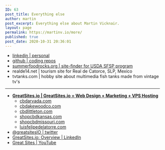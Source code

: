 ```yaml
---
ID: 63
post_title: Everything else
author: martin
post_excerpt: Everything else about Martin Vicknair.
layout: page
permalink: https://martinv.io/more/
published: true
post_date: 2020-10-31 20:36:01
---
```

<!-- wp:list -->
<ul><li><a type="URL" id="https://linkedin.com/in/martinvicknair" href="https://linkedin.com/in/martinvicknair">linkedin | personal</a> </li><li><a href="https://github.com/martinvicknair">github | coding repos</a> </li><li><a href="https://summerfoodrocks.org">summerfoodrocks.org | site-finder for USDA SFSP program</a> </li><li>realde14.net | tourism site for Real de Catorce, SLP, Mexico </li><li>tvtanks.com | hobby site about multimedia fish tanks made from vintage tv's </li></ul>
<!-- /wp:list -->

<!-- wp:separator -->
<hr class="wp-block-separator"/>
<!-- /wp:separator -->

<!-- wp:list -->
<ul><li><strong><a href="https://greatsites.io">GreatSites.io | GreatSites.io = Web Design + Marketing + VPS Hosting</a> </strong><ul><li><a href="https://cbdarvada.com">cbdarvada.com</a> </li><li><a href="https://cbdlakewoodco.com">cbdakewoodco.com</a> </li><li><a href="https://cbdlittleton.com">cbdlittleton.com</a> </li><li><a href="https://shopcbdkansas.com">shopcbdkansas.com</a> </li><li><a href="https://shopcbdmissouri.com">shopcbdmissouri.com</a> </li><li><a href="https://luisfelipedelatorre.com">luisfelipedelatorre.com</a> </li></ul></li><li><a href="https://twitter.com/greatsitesIO">@greatsitesIO | twitter </a></li><li><a href="https://www.linkedin.com/company/greatsites-io/">GreatSites.io: Overview | LinkedIn</a> </li><li><a href="https://www.youtube.com/channel/UCvw7L5jhbhjSGUqngXpcwjQ">Great Sites | YouTube</a></li></ul>
<!-- /wp:list -->